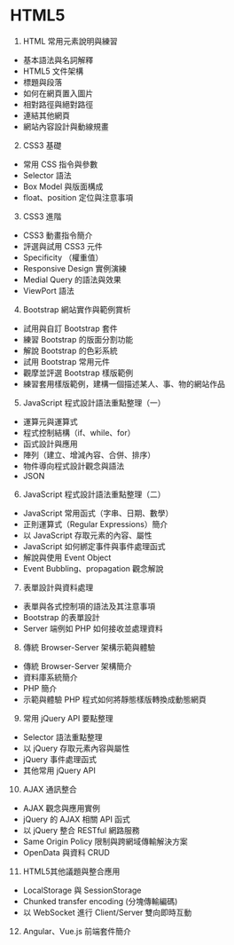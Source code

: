# HTML5

1. HTML 常用元素說明與練習
  - 基本語法與名詞解釋
  - HTML5 文件架構
  - 標題與段落
  - 如何在網頁置入圖片
  - 相對路徑與絕對路徑
  - 連結其他網頁
  - 網站內容設計與動線規畫 

2. CSS3 基礎
  - 常用 CSS 指令與參數
  - Selector 語法
  - Box Model 與版面構成
  - float、position 定位與注意事項

3. CSS3 進階
  - CSS3 動畫指令簡介
  - 評選與試用 CSS3 元件 
  - Specificity （權重值）
  - Responsive Design 實例演練 
  - Medial Query 的語法與效果 
  - ViewPort 語法 
  
4. Bootstrap 網站實作與範例賞析 
  - 試用與自訂 Bootstrap 套件 
  - 練習 Bootstrap 的版面分割功能 
  - 解說 Bootstrap 的色彩系統 
  - 試用 Bootstrap 常用元件 
  - 觀摩並評選 Bootstrap 樣版範例 
  - 練習套用樣版範例，建構一個描述某人、事、物的網站作品

5. JavaScript 程式設計語法重點整理（一）
  - 運算元與運算式
  - 程式控制結構（if、while、for）
  - 函式設計與應用
  - 陣列（建立、增減內容、合併、排序）
  - 物件導向程式設計觀念與語法
  - JSON

6. JavaScript 程式設計語法重點整理（二）
  - JavaScript 常用函式（字串、日期、數學）
  - 正則運算式（Regular Expressions）簡介
  - 以 JavaScript 存取元素的內容、屬性
  - JavaScript 如何綁定事件與事件處理函式 
  - 解說與使用 Event Object 
  - Event Bubbling、propagation 觀念解說 

7. 表單設計與資料處理 
  - 表單與各式控制項的語法及其注意事項 
  - Bootstrap 的表單設計 
  - Server 端例如 PHP 如何接收並處理資料 

8. 傳統 Browser-Server 架構示範與體驗
  - 傳統 Browser-Server 架構簡介
  - 資料庫系統簡介
  - PHP 簡介
  - 示範與體驗 PHP 程式如何將靜態樣版轉換成動態網頁

9. 常用 jQuery API 要點整理 
  - Selector 語法重點整理 
  - 以 jQuery 存取元素內容與屬性 
  - jQuery 事件處理函式 
  - 其他常用 jQuery API

10. AJAX 通訊整合 
  - AJAX 觀念與應用實例 
  - jQuery 的 AJAX 相關 API 函式 
  - 以 jQuery 整合 RESTful 網路服務 
  - Same Origin Policy 限制與跨網域傳輸解決方案
  - OpenData 與資料 CRUD

11. HTML5其他議題與整合應用
  - LocalStorage 與 SessionStorage 
  - Chunked transfer encoding (分塊傳輸編碼) 
  - 以 WebSocket 進行 Client/Server 雙向即時互動 

12. Angular、Vue.js 前端套件簡介
